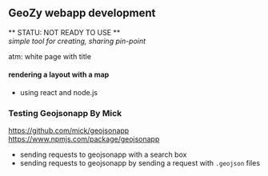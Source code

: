 ## GeoZy webapp development
** STATU: NOT READY TO USE **  
*simple tool for creating, sharing pin-point*  

atm: white page with title


#### rendering a layout with a map
* using react and node.js

### Testing Geojsonapp By Mick
https://github.com/mick/geojsonapp  
https://www.npmjs.com/package/geojsonapp
* sending requests to geojsonapp with a search box
* sending requests to geojsonapp by sending a request with `.geojson` files  
